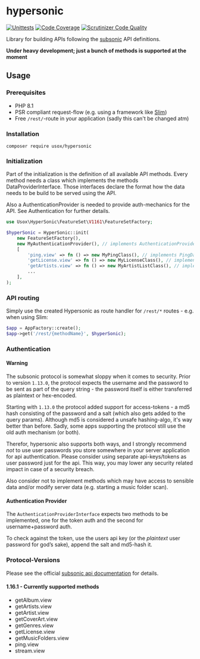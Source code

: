 # hypersonic

[![Unittests](https://github.com/usox/hypersonic/actions/workflows/php.yml/badge.svg)](https://github.com/usox/hypersonic/actions/workflows/php.yml)
[![Code Coverage](https://scrutinizer-ci.com/g/usox/hypersonic/badges/coverage.png?b=main)](https://scrutinizer-ci.com/g/usox/hypersonic/?branch=main)
[![Scrutinizer Code Quality](https://scrutinizer-ci.com/g/usox/hypersonic/badges/quality-score.png?b=main)](https://scrutinizer-ci.com/g/usox/hypersonic/?branch=main)

Library for building APIs following the [subsonic](http://www.subsonic.org/) API definitions.

**Under heavy development; just a bunch of methods is supported at the moment**

## Usage

### Prerequisites

- PHP 8.1
- PSR compliant request-flow (e.g. using a framework like [Slim](https://www.slimframework.com/))
- Free `/rest/`-route in your application (sadly this can't be changed atm)

### Installation

```shell
composer require usox/hypersonic
```

### Initialization

Part of the initialization is the definition of all available API methods. Every method needs a class which implements the methods
DataProviderInterface. Those interfaces declare the format how the data needs to be build to be served using the API.

Also a AuthenticationProvider is needed to provide auth-mechanics for the API. See Authentication for further details.

```php
use Usox\HyperSonic\FeatureSet\V1161\FeatureSetFactory;

$hyperSonic = HyperSonic::init(
    new FeatureSetFactory(),
    new MyAuthenticationProvider(), // implements AuthenticationProviderInterface
    [
        'ping.view' => fn () => new MyPingClass(), // implements PingDataProviderInterface
        'getLicense.view' => fn () => new MyLicenseClass(), // implements LicenseDataProviderInterface
        'getArtists.view' => fn () => new MyArtistListClass(), // implements ArtistListDataProviderInterface
        ...
    ],
);


```

### API routing

Simply use the created Hypersonic as route handler for `/rest/*` routes - e.g. when using Slim:

```php
$app = AppFactory::create();
$app->get('/rest/{methodName}', $hyperSonic);
```

### Authentication

#### Warning

The subsonic protocol is somewhat sloppy when it comes to security.
Prior to version `1.13.0`, the protocol expects the username and the password to be sent as part of the query string -
the password itself is either transferred as plaintext or hex-encoded.

Starting with `1.13.0` the protocol added support for access-tokens - a md5 hash consisting of the password and a salt
(which also gets added to the query params).
Although md5 is considered a unsafe hashing-algo, it's way better than before. Sadly, some apps supporting the protocol still
use the old auth mechanism (or both).

Therefor, hypersonic also supports both ways, and I strongly recommend _not_ to use user passwords you store somewhere in
your server application for api authentication. Please consider using separate api-keys/tokens as user password just for the api. This way, you may
lower any security related impact in case of a security breach.

Also consider not to implement methods which may have access to sensible data and/or modify server data (e.g. starting a music folder scan).

#### Authentication Provider

The `AuthenticationProviderInterface` expects two methods to be implemented, one for the token auth and the second for username+password auth.

To check against the token, use the users api key (or the _plaintext_ user password for god’s sake), append the salt and md5-hash it.

### Protocol-Versions

Please see the official [subsonic api documentation](http://www.subsonic.org/pages/api.jsp) for details.

#### 1.16.1 - Currently supported methods

- getAlbum.view
- getArtists.view
- getArtist.view
- getCoverArt.view
- getGenres.view
- getLicense.view
- getMusicFolders.view
- ping.view
- stream.view




